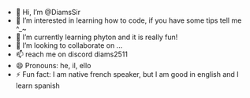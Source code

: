- 👋 Hi, I’m @DiamsSir
- 👀 I’m interested in learning how to code, if you have some tips tell me ^_~
- 🌱 I’m currently learning phyton and it is really fun!
- 💞️ I’m looking to collaborate on ...
- 📫 reach me on discord diams2511 
- 😄 Pronouns: he, il, ello 
- ⚡ Fun fact: I am native french speaker, but I am good in english and I learn spanish

<!---
DiamsSir/DiamsSir is a ✨ special ✨ repository because its `README.md` (this file) appears on your GitHub profile.
You can click the Preview link to take a look at your changes.
--->
